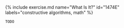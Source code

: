 {% include exercise.md name="What Is It?" id="1474E" labels="constructive algorithms, math"  %}

```
TODO
```
